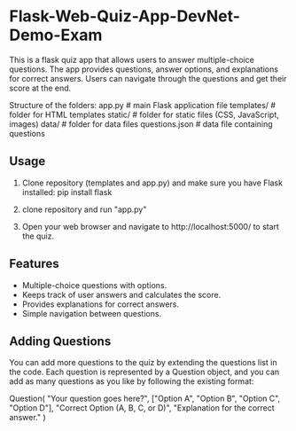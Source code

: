 # Flask-Web-Quiz-App-DevNet-Demo-Exam

This is a flask quiz app that allows users to answer multiple-choice questions.
The app provides questions, answer options, and explanations for correct answers. 
Users can navigate through the questions and get their score at the end.

Structure of the folders:
    app.py         # main Flask application file
    templates/     # folder for HTML templates
    static/        # folder for static files (CSS, JavaScript, images)
    data/          # folder for data files
        questions.json   # data file containing questions


## Usage
1. Clone repository (templates and app.py) and make sure you have Flask installed:
pip install flask

2. clone repository and run "app.py"
3. Open your web browser and navigate to http://localhost:5000/ to start the quiz.

## Features
- Multiple-choice questions with options.
- Keeps track of user answers and calculates the score.
- Provides explanations for correct answers.
- Simple navigation between questions.

## Adding Questions
You can add more questions to the quiz by extending the questions list in the code. 
Each question is represented by a Question object, and you can add as many questions as you like by following the existing format:

Question(
    "Your question goes here?",
    ["Option A", "Option B", "Option C", "Option D"],
    "Correct Option (A, B, C, or D)",
    "Explanation for the correct answer."
)

